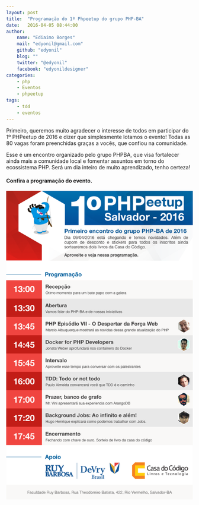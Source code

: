 ```yaml
---
layout: post
title:  "Programação do 1º Phpeetup do grupo PHP-BA"
date:   2016-04-05 08:44:00
author: 
    name: "Ediaimo Borges"
    mail: "edyonil@gmail.com"
    github: "edyonil"
    blog: ""
    twitter: "@edyonil"
    facebook: "edyonildesigner"
categories: 
    - php
    - Eventos
    - phpeetup
tags: 
    - tdd
    - eventos
---
```


Primeiro, queremos muito agradecer o interesse de todos em participar do 1º PHPeetup de 2016 e dizer que simplesmente lotamos o evento! Todas as 80 vagas foram preenchidas graças a vocês, que confiou na comunidade.

Esse é um encontro organizado pelo grupo PHPBA, que visa fortalecer ainda mais a comunidade local e fomentar assuntos em torno do ecossistema PHP. Será um dia inteiro de muito aprendizado, tenho certeza!

#### Confira a programação do evento.


![Imagem programação](https://raw.githubusercontent.com/phpba/mascote/master/opcao_1.png)
